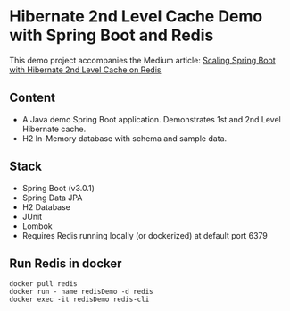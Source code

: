 # Hibernate 2nd Level Cache Demo with Spring Boot and Redis

This demo project accompanies the Medium article: 
[Scaling Spring Boot with Hibernate 2nd Level Cache on Redis](https://medium.com/@shahto/scaling-spring-boot-with-hibernate-2nd-level-cache-on-redis-54d588fc8b06)

## Content

- A Java demo Spring Boot application. Demonstrates 1st and 2nd Level Hibernate cache.
- H2 In-Memory database with schema and sample data.
## Stack
- Spring Boot (v3.0.1)
- Spring Data JPA
- H2 Database
- JUnit
- Lombok
- Requires Redis running locally (or dockerized) at default port 6379

## Run Redis in docker
```shell
docker pull redis
docker run - name redisDemo -d redis
docker exec -it redisDemo redis-cli
```